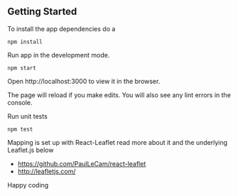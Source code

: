 ## Getting Started

To install the app dependencies do a
```
npm install
```


Run app in the development mode.
```
npm start
```
Open http://localhost:3000 to view it in the browser.

The page will reload if you make edits.
You will also see any lint errors in the console.

Run unit tests
```
npm test
```

Mapping is set up with React-Leaflet read more about it and the underlying Leaflet.js below
- https://github.com/PaulLeCam/react-leaflet
- http://leafletjs.com/

Happy coding
